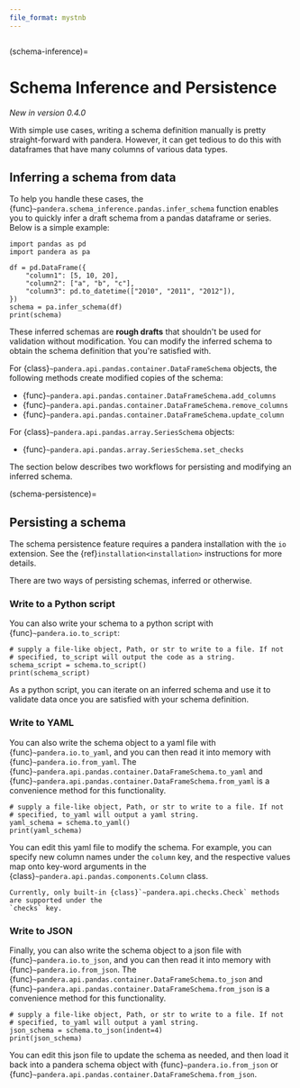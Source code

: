 ```yaml
---
file_format: mystnb
---
```


```{currentmodule} pandera
```

(schema-inference)=

# Schema Inference and Persistence

*New in version 0.4.0*

With simple use cases, writing a schema definition manually is pretty
straight-forward with pandera. However, it can get tedious to do this with
dataframes that have many columns of various data types.

## Inferring a schema from data

To help you handle these cases, the {func}`~pandera.schema_inference.pandas.infer_schema` function enables
you to quickly infer a draft schema from a pandas dataframe or series. Below
is a simple example:

```{code-cell} python
import pandas as pd
import pandera as pa

df = pd.DataFrame({
    "column1": [5, 10, 20],
    "column2": ["a", "b", "c"],
    "column3": pd.to_datetime(["2010", "2011", "2012"]),
})
schema = pa.infer_schema(df)
print(schema)
```

These inferred schemas are **rough drafts** that shouldn't be used for
validation without modification. You can modify the inferred schema to
obtain the schema definition that you're satisfied with.

For {class}`~pandera.api.pandas.container.DataFrameSchema` objects, the following methods create
modified copies of the schema:

- {func}`~pandera.api.pandas.container.DataFrameSchema.add_columns`
- {func}`~pandera.api.pandas.container.DataFrameSchema.remove_columns`
- {func}`~pandera.api.pandas.container.DataFrameSchema.update_column`

For {class}`~pandera.api.pandas.array.SeriesSchema` objects:

- {func}`~pandera.api.pandas.array.SeriesSchema.set_checks`

The section below describes two workflows for persisting and modifying an
inferred schema.

(schema-persistence)=

## Persisting a schema

The schema persistence feature requires a pandera installation with the `io`
extension. See the {ref}`installation<installation>` instructions for more
details.

There are two ways of persisting schemas, inferred or otherwise.

### Write to a Python script

You can also write your schema to a python script with {func}`~pandera.io.to_script`:

```{code-cell} python
# supply a file-like object, Path, or str to write to a file. If not
# specified, to_script will output the code as a string.
schema_script = schema.to_script()
print(schema_script)
```

As a python script, you can iterate on an inferred schema and use it to
validate data once you are satisfied with your schema definition.

### Write to YAML

You can also write the schema object to a yaml file with {func}`~pandera.io.to_yaml`,
and you can then read it into memory with {func}`~pandera.io.from_yaml`. The
{func}`~pandera.api.pandas.container.DataFrameSchema.to_yaml` and {func}`~pandera.api.pandas.container.DataFrameSchema.from_yaml`
is a convenience method for this functionality.

```{code-cell} python
# supply a file-like object, Path, or str to write to a file. If not
# specified, to_yaml will output a yaml string.
yaml_schema = schema.to_yaml()
print(yaml_schema)
```

You can edit this yaml file to modify the schema. For example, you can specify
new column names under the `column` key, and the respective values map onto
key-word arguments in the {class}`~pandera.api.pandas.components.Column` class.

```{note}
Currently, only built-in {class}`~pandera.api.checks.Check` methods are supported under the
`checks` key.
```

### Write to JSON

Finally, you can also write the schema object to a json file with {func}`~pandera.io.to_json`,
and you can then read it into memory with {func}`~pandera.io.from_json`. The
{func}`~pandera.api.pandas.container.DataFrameSchema.to_json` and {func}`~pandera.api.pandas.container.DataFrameSchema.from_json`
is a convenience method for this functionality.

```{code-cell} python
# supply a file-like object, Path, or str to write to a file. If not
# specified, to_yaml will output a yaml string.
json_schema = schema.to_json(indent=4)
print(json_schema)
```

You can edit this json file to update the schema as needed, and then load
it back into a pandera schema object with {func}`~pandera.io.from_json` or
{func}`~pandera.api.pandas.container.DataFrameSchema.from_json`.
